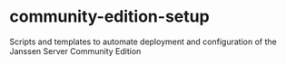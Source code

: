 community-edition-setup
=======================

Scripts and templates to automate deployment and configuration of the Janssen Server Community Edition
